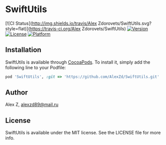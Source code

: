 # SwiftUtils

[![CI Status](http://img.shields.io/travis/Alex Zdorovets/SwiftUtils.svg?style=flat)](https://travis-ci.org/Alex Zdorovets/SwiftUtils)
[![Version](https://img.shields.io/cocoapods/v/SwiftUtils.svg?style=flat)](http://cocoapods.org/pods/SwiftUtils)
[![License](https://img.shields.io/cocoapods/l/SwiftUtils.svg?style=flat)](http://cocoapods.org/pods/SwiftUtils)
[![Platform](https://img.shields.io/cocoapods/p/SwiftUtils.svg?style=flat)](http://cocoapods.org/pods/SwiftUtils)


## Installation

SwiftUtils is available through [CocoaPods](http://cocoapods.org). To install
it, simply add the following line to your Podfile:

```ruby
pod 'SwiftUtils', :git => 'https://github.com/AlexZd/SwiftUtils.git'
```

## Author

Alex Z, alexzd89@mail.ru

## License

SwiftUtils is available under the MIT license. See the LICENSE file for more info.
